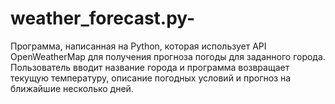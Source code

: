 # weather_forecast.py-

Программа, написанная на Python, которая использует API OpenWeatherMap для получения прогноза погоды для заданного города. Пользователь вводит название города и программа возвращает текущую температуру, описание погодных условий и прогноз на ближайшие несколько дней.
